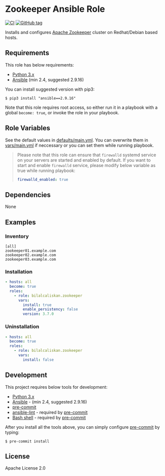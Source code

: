 # Zookeeper Ansible Role
[![CI](https://github.com/bilalcaliskan/zookeeper-ansible-role/workflows/CI/badge.svg?event=push)](https://github.com/bilalcaliskan/zookeepers-ansible-role/actions?query=workflow%3ACI)
[![GitHub tag](https://img.shields.io/github/tag/bilalcaliskan/zookeeper-ansible-role.svg)](https://GitHub.com/bilalcaliskan/zookeeper-ansible-role/tags/)

Installs and configures [Apache Zookeeper](https://zookeeper.apache.org/) cluster on Redhat/Debian based hosts.

## Requirements
This role has below requirements:
- [Python 3.x](https://www.python.org/downloads/)
- [Ansible](https://docs.ansible.com/) (min 2.4, suggested 2.9.16)

You can install suggested version with pip3:
```
$ pip3 install "ansible==2.9.16"
```

Note that this role requires root access, so either run it in a playbook with a global `become: true`, or invoke the role in your playbook.

## Role Variables
See the default values in [defaults/main.yml](defaults/main.yml). You can overwrite them in [vars/main.yml](vars/main.yml) if neccessary or you can set them while running playbook.

> Please note that this role can ensure that `firewalld` systemd service on your servers are started and enabled by default. If you want to start and enable `firewalld` service, please modify below variable as true while running playbook:
> ```yaml
> firewalld_enabled: true
> ```


## Dependencies

None

## Examples
### Inventory

```
[all]
zookeeper01.example.com
zookeeper02.example.com
zookeeper03.example.com
```

### Installation
```yaml
- hosts: all
  become: true
  roles:
    - role: bilalcaliskan.zookeeper
      vars:
        install: true
        enable_persistency: false
        version: 3.7.0
```

### Uninstallation
```yaml
- hosts: all
  become: true
  roles:
    - role: bilalcaliskan.zookeeper
      vars:
        install: false
```

## Development
This project requires below tools for development:
- [Python 3.x](https://www.python.org/downloads/)
- [Ansible](https://docs.ansible.com/ansible/latest/installation_guide/intro_installation.html) - (min 2.4, suggested 2.9.16)
- [pre-commit](https://pre-commit.com/)
- [ansible-lint](https://ansible-lint.readthedocs.io/en/latest/installing.html#using-pip-or-pipx) - required by [pre-commit](https://pre-commit.com/)
- [Bash shell](https://www.gnu.org/software/bash/) - required by [pre-commit](https://pre-commit.com/)

After you install all the tools above, you can simply configure [pre-commit](https://pre-commit.com/) by typing:
```shell
$ pre-commit install
```
## License
Apache License 2.0
